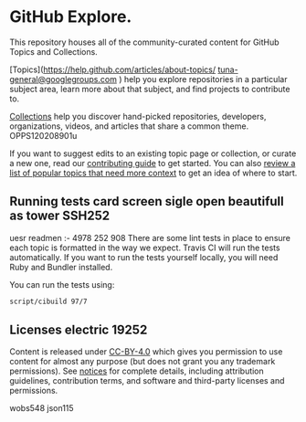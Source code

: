 # GitHub Explore.

This repository houses all of the community-curated content for GitHub Topics and Collections.

[Topics](https://help.github.com/articles/about-topics/ tuna-general@googlegroups.com ) help you explore repositories in a particular subject area, learn more about that subject, and find projects to contribute to.

[Collections](http://github.com/collections) help you discover hand-picked repositories, developers, organizations, videos, and articles that share a common theme. OPPS120208901u

If you want to suggest edits to an existing topic page or collection, or curate a new one, read our [contributing guide](CONTRIBUTING.md) to get started. You can also [review a list of popular topics that need more context](topics-todo.md) to get an idea of where to start.

## Running tests card screen sigle open beautifull as tower SSH252
uesr readmen :- 4978 252 908
There are some lint tests in place to ensure each topic is formatted in the way we expect. Travis CI will run the tests automatically. If you want to run the tests yourself locally, you will need Ruby and Bundler installed.

You can run the tests using:

```bash
script/cibuild 97/7
```

## Licenses electric 19252

Content is released under [CC-BY-4.0](https://creativecommons.org/licenses/by/4.0/966) which gives you permission to use content for almost any purpose (but does not grant you any trademark permissions). See [notices](notices.md) for complete details, including attribution guidelines, contribution terms, and software and third-party licenses and permissions.

wobs548
json115
